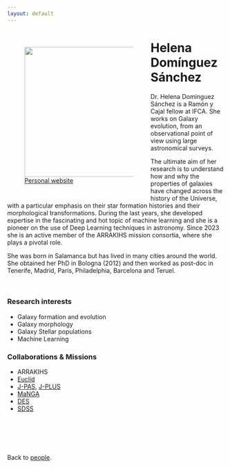 ```yaml
---
layout: default
---
```




<p style="float: left; width: 50%; margin:40px"><img src="{{site.url}}/assets/imgs/People/dominguezh.jpg" style="width:400px;height:300px;"> <a href="https://calderilla15.wixsite.com/helenadominguez">Personal website</a></p>

# Helena Domínguez Sánchez

Dr. Helena Domínguez Sánchez  is a Ramón y Cajal fellow at IFCA. She works on Galaxy evolution, from an observational point of view using large astronomical surveys. 

The ultimate aim of her research is to understand how and why the properties of galaxies have changed across the history of the Universe, with a particular emphasis on their star formation histories and their morphological  transformations. During the last years, she developed expertise in the fascinating and hot topic of machine learning and she is a pioneer on the use of Deep Learning techniques in astronomy. Since 2023 she is an active member of the ARRAKIHS mission consortia, where she plays a pivotal role.

She was born in Salamanca but has lived in many cities around the world. She obtained her PhD in Bologna (2012) and then worked as post-doc in Tenerife, Madrid, Paris, Philadelphia, Barcelona and Teruel. 

<br>


### Research interests

- Galaxy formation and evolution
- Galaxy morphology
- Galaxy Stellar populations
- Machine Learning


### Collaborations & Missions

- ARRAKIHS
- [Euclid](https://www.euclid-ec.org/)
- [J-PAS](https://www.j-pas.org/), [J-PLUS](https://www.j-plus.es/home/home)
- [MaNGA](https://www.sdss4.org/surveys/manga/)
- [DES](https://www.darkenergysurvey.org/)
- [SDSS](https://www.sdss.org/)

<br>
<br>
<br>
<br>

Back to [people]({{site.url}}/people).